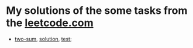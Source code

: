 # My solutions of the some tasks from the [leetcode.com](https://leetcode.com/problems)

* [two-sum](https://leetcode.com/problems/two-sum), [solution](src/main/java/com/leetcode/task/twosum/TowSumSolution.java), [test](src/test/java/com/leetcode/task/twosum/TowSumSolutionTest.java);
